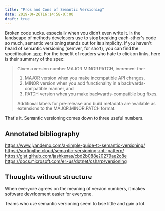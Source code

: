 ```yaml
---
title: "Pros and Cons of Semantic Versioning"
date: 2019-06-26T16:14:58-07:00
draft: true
---
```


Broken code sucks, especially when you didn't even write it. In the landscape of methods developers use to stop breaking each-other's code so much, semantic versioning stands out for its simplicity. If you haven't heard of semantic versioning (semver, for short), you can find the specification [here](https://semver.org/). For the benefit of readers who hate to click on links, here is their summary of the spec:

> Given a version number MAJOR.MINOR.PATCH, increment the:
>
> 1. MAJOR version when you make incompatible API changes,
> 2. MINOR version when you add functionality in a backwards-compatible manner, and
> 3. PATCH version when you make backwards-compatible bug fixes.
> 
> Additional labels for pre-release and build metadata are available as extensions to the MAJOR.MINOR.PATCH format.

That's it. Semantic versioning comes down to three useful numbers.

## Annotated bibliography

https://www.jvandemo.com/a-simple-guide-to-semantic-versioning/
https://surfingthe.cloud/semantic-versioning-anti-pattern/
https://gist.github.com/jashkenas/cbd2b088e20279ae2c8e
https://docs.microsoft.com/en-us/dotnet/csharp/versioning

## Thoughts without structure

When everyone agrees on the meaning of version numbers, it makes software development easier for everyone.

Teams who use semantic versioning seem to lose little and gain a lot.

